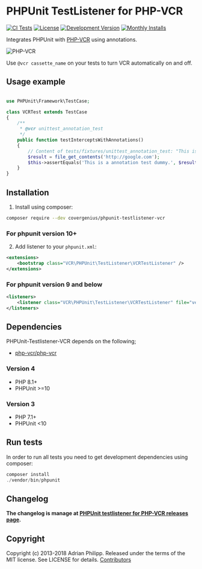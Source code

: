 # PHPUnit TestListener for PHP-VCR

[![CI Tests](https://github.com/covergenius/phpunit-testlistener-vcr/actions/workflows/ci.yml/badge.svg?branch=master)](https://github.com/covergenius/phpunit-testlistener-vcr/actions)
[![License](https://img.shields.io/packagist/l/covergenius/phpunit-testlistener-vcr.svg?style=flat-square)](LICENSE)
[![Development Version](https://img.shields.io/packagist/vpre/covergenius/phpunit-testlistener-vcr.svg?style=flat-square)](https://packagist.org/packages/covergenius/phpunit-testlistener-vcr)
[![Monthly Installs](https://img.shields.io/packagist/dm/covergenius/phpunit-testlistener-vcr.svg?style=flat-square)](https://packagist.org/packages/covergenius/phpunit-testlistener-vcr)

Integrates PHPUnit with [PHP-VCR](http://github.com/covergenius/php-vcr) using annotations.

![PHP-VCR](https://user-images.githubusercontent.com/133832/27151811-0d95c6c4-514c-11e7-834e-eff1eec2ea16.png)

Use `@vcr cassette_name` on your tests to turn VCR automatically on and off.



## Usage example

``` php

use PHPUnit\Framework\TestCase;

class VCRTest extends TestCase
{
    /**
     * @vcr unittest_annotation_test
     */
    public function testInterceptsWithAnnotations()
    {
        // Content of tests/fixtures/unittest_annotation_test: "This is a annotation test dummy".
        $result = file_get_contents('http://google.com');
        $this->assertEquals('This is a annotation test dummy.', $result, 'Call was not intercepted (using annotations).');
    }
}
```

## Installation

1) Install using composer:

``` sh
composer require --dev covergenius/phpunit-testlistener-vcr
```

### For phpunit version 10+

2) Add listener to your `phpunit.xml`:

``` xml
<extensions>
    <bootstrap class="VCR\PHPUnit\TestListener\VCRTestListener" />
</extensions>
```

### For phpunit version 9 and below
``` xml
<listeners>
    <listener class="VCR\PHPUnit\TestListener\VCRTestListener" file="vendor/covergenius/phpunit-testlistener-vcr/src/VCRTestListener.php" />
</listeners>
```

## Dependencies
PHPUnit-Testlistener-VCR depends on the following;

* [php-vcr/php-vcr](https://github.com/covergenius/php-vcr)

### Version 4
* PHP 8.1+
* PHPUnit >=10

### Version 3

* PHP 7.1+
* PHPUnit <10 


## Run tests

In order to run all tests you need to get development dependencies using composer:

``` php
composer install
./vendor/bin/phpunit
```

## Changelog

**The changelog is manage at [PHPUnit testlistener for PHP-VCR releases page](https://github.com/covergenius/phpunit-testlistener-vcr/releases).**

## Copyright
Copyright (c) 2013-2018 Adrian Philipp. Released under the terms of the MIT license. See LICENSE for details.
[Contributors](https://github.com/covergenius/phpunit-testlistener-vcr/graphs/contributors)
